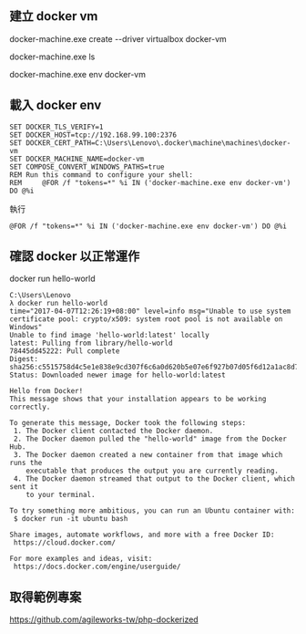 ## 建立 docker vm

docker-machine.exe create --driver virtualbox docker-vm


docker-machine.exe ls


docker-machine.exe env docker-vm

## 載入 docker env

```
SET DOCKER_TLS_VERIFY=1
SET DOCKER_HOST=tcp://192.168.99.100:2376
SET DOCKER_CERT_PATH=C:\Users\Lenovo\.docker\machine\machines\docker-vm
SET DOCKER_MACHINE_NAME=docker-vm
SET COMPOSE_CONVERT_WINDOWS_PATHS=true
REM Run this command to configure your shell:
REM     @FOR /f "tokens=*" %i IN ('docker-machine.exe env docker-vm') DO @%i
```

執行

`@FOR /f "tokens=*" %i IN ('docker-machine.exe env docker-vm') DO @%i`

## 確認 docker 以正常運作

docker run hello-world


```
C:\Users\Lenovo
λ docker run hello-world
time="2017-04-07T12:26:19+08:00" level=info msg="Unable to use system certificate pool: crypto/x509: system root pool is not available on Windows"
Unable to find image 'hello-world:latest' locally
latest: Pulling from library/hello-world
78445dd45222: Pull complete
Digest: sha256:c5515758d4c5e1e838e9cd307f6c6a0d620b5e07e6f927b07d05f6d12a1ac8d7
Status: Downloaded newer image for hello-world:latest

Hello from Docker!
This message shows that your installation appears to be working correctly.

To generate this message, Docker took the following steps:
 1. The Docker client contacted the Docker daemon.
 2. The Docker daemon pulled the "hello-world" image from the Docker Hub.
 3. The Docker daemon created a new container from that image which runs the
    executable that produces the output you are currently reading.
 4. The Docker daemon streamed that output to the Docker client, which sent it
    to your terminal.

To try something more ambitious, you can run an Ubuntu container with:
 $ docker run -it ubuntu bash

Share images, automate workflows, and more with a free Docker ID:
 https://cloud.docker.com/

For more examples and ideas, visit:
 https://docs.docker.com/engine/userguide/
```


## 取得範例專案

https://github.com/agileworks-tw/php-dockerized
